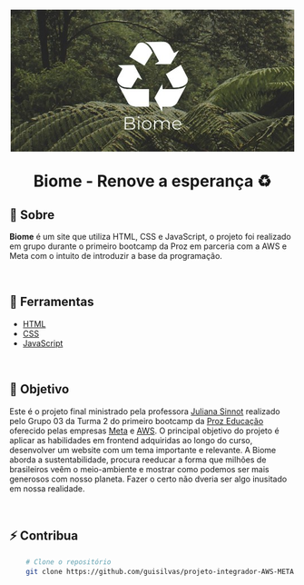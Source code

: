 <h1 align="center">
    <img src="./assets/images/biome-header.jpg">
    <p>Biome - Renove a esperança ♻ </p>
</h1>

## 📄 Sobre

**Biome** é um site que utiliza HTML, CSS e JavaScript, o projeto foi realizado em grupo durante o primeiro bootcamp da Proz em parceria com a AWS e Meta com o intuito de introduzir a base da programação.

<br>

## 🔨 Ferramentas

- [HTML](https://www.w3.org/TR/html/)
- [CSS](https://www.w3.org/TR/html/)
- [JavaScript](https://developer.mozilla.org/docs/Web/JavaScript/Guide)

<br>

## 🎯 Objetivo

Este é o projeto final ministrado pela professora [Juliana Sinnot](https://github.com/julianasinnott) realizado pelo Grupo 03 da Turma 2 do primeiro bootcamp da [Proz Educação](https://prozeducacao.com.br/) oferecido pelas empresas [Meta](https://about.meta.com/) e [AWS](https://aws.amazon.com/). O principal objetivo do projeto é aplicar as habilidades em frontend adquiridas ao longo do curso, desenvolver um website com um tema importante e relevante. A Biome aborda a sustentabilidade, procura reeducar a forma que milhões de brasileiros veêm o meio-ambiente e mostrar como podemos ser mais generosos com nosso planeta. Fazer o certo não dveria ser algo inusitado em nossa realidade.

<br>

## ⚡ Contribua

```bash
    # Clone o repositório
    git clone https://github.com/guisilvas/projeto-integrador-AWS-META.git
```

